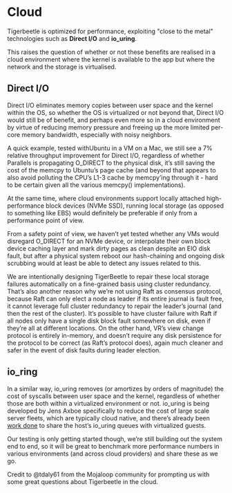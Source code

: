 # Cloud

Tigerbeetle is optimized for performance, exploiting "close to the metal" technologies such as **Direct I/O** and **io_uring**.

This raises the question of whether or not these benefits are realised in a cloud environment where the kernel is available to the app but where the network and the storage is virtualised.

## Direct I/O

Direct I/O eliminates memory copies between user space and the kernel within the OS, so whether the OS is virtualized or not beyond that, Direct I/O would still be of benefit, and perhaps even more so in a cloud environment by virtue of reducing memory pressure and freeing up the more limited per-core memory bandwidth, especially with noisy neighbors. 

A quick example, tested withUbuntu in a VM on a Mac, we still see a 7% relative throughput improvement for Direct I/O, regardless of whether Parallels is propagating O_DIRECT to the physical disk, it’s still saving the cost of the memcpy to Ubuntu’s page cache (and beyond that appears to also avoid polluting the CPU’s L1-3 cache by memcpy’ing through it - hard to be certain given all the various memcpy() implementations). 

At the same time, where cloud environments support locally attached high-performance block devices (NVMe SSD), running local storage (as opposed to something like EBS) would definitely be preferable if only from a performance point of view.

From a safety point of view, we haven’t yet tested whether any VMs would disregard O_DIRECT for an NVMe device, or interpolate their own block device caching layer and mark dirty pages as clean despite an EIO disk fault, but after a physical system reboot our hash-chaining and ongoing disk scrubbing would at least be able to detect any issues related to this. 

We are intentionally designing TigerBeetle to repair these local storage failures automatically on a fine-grained basis using cluster redundancy. That’s also another reason why we’re not using Raft as consensus protocol, because Raft can only elect a node as leader if its entire journal is fault free, it cannot leverage full cluster redundancy to repair the leader’s journal (and then the rest of the cluster). It’s possible to have cluster failure with Raft if all nodes only have a single disk block fault somewhere on disk, even if they’re all at different locations. On the other hand, VR’s view change protocol is entirely in-memory, and doesn’t require any disk persistence for the protocol to be correct (as Raft’s protocol does), again much cleaner and safer in the event of disk faults during leader election.

## io_ring

In a similar way, io_uring removes (or amortizes by orders of magnitude) the cost of syscalls between user space and the kernel, regardless of whether those are both within a virtualized environment or not. io_uring is being developed by Jens Axboe specifically to reduce the cost of large scale server fleets, which are typically cloud native, and there’s already been [work done](https://www.phoronix.com/scan.php?page=news_item&px=KVM-IO-uring-Passthrough-LF2020) to share the host’s io_uring queues with virtualized guests.

Our testing is only getting started though, we’re still building out the system end to end, so it will be great to benchmark more performance numbers in various environments (and across cloud providers) and share these as we go.

Credit to @tdaly61 from the Mojaloop community for prompting us with some great questions about Tigerbeetle in the cloud.
